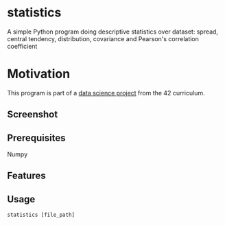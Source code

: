 # statistics
A simple Python program doing descriptive statistics over dataset: spread, central tendency, distribution, covariance and Pearson's correlation coefficient

# Motivation
This program is part of a [data science project](https://cdn.intra.42.fr/pdf/pdf/1263/DatascienceLogisticRegression.fr.pdf "Suject here!") from the 42 curriculum. 

## Screenshot

## Prerequisites
Numpy

## Features

## Usage

```
statistics [file_path]
```


